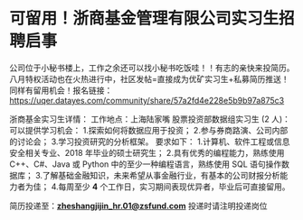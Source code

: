 # 可留用！浙商基金管理有限公司实习生招聘启事 

公司位于小秘书楼上，工作之余还可以找小秘书吃饭哇！！有志的亲快来投简历。
八月特权活动也在火热进行中，社区发帖=直接成为优矿实习生+私募简历推送！同样有留用机会！报名链接：https://uqer.datayes.com/community/share/57a2fd4e228e5b9b97a875c3

浙商基金实习生详情：
工作地点：上海陆家嘴 
股票投资部数据组实习生 (2 人)：可以提供学习机会： 
1.探索如何将数据应用于投资； 
2.参与券商路演、公司内部的讨论会； 
3.学习投资研究的分析框架。 
要求如下： 
1.计算机、软件工程或信息安全相关专业、2018 年毕业的硕士研究生； 
2.具有优秀的编程能力，熟练使用 C++、C#、Java 或 Python 中的至少一种编程语言，熟练使用 SQL 语句操作数据库； 3.了解基础金融知识，未来希望从事金融行业，有基本的公司财报分析能力者为佳； 
4.每周至少 **4** 个工作日，实习期间表现优异者，毕业后可直接留用。 
 
简历投递至：**zheshangjijin_hr.01@zsfund.com** 投递时请注明投递岗位

